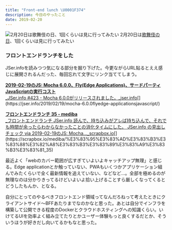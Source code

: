 ```yaml
---
title: "Front-end lunch \U0001F374"
description: 今日のやったこと
date: 2019-02-20
---
```


![2月20日は[歌舞伎の日](http://www.nnh.to/02/20.html)、1回くらいは見に行ってみたい](https://cdn-images-1.medium.com/max/800/0*SifkzGID68MEjkI1.png)
2月20日は[歌舞伎の日](http://www.nnh.to/02/20.html)、1回くらいは見に行ってみたい

### フロントエンドランチをした

JSer.infoを読みつつ気になる部分を掘り下げた。今更ながらURL貼るとええ感じに展開されるんだった、毎回忘れて文字にリンク当ててしまう。

[**2019-02-19のJS: Mocha 6.0.0、Fly(Edge Applications)、サードパーティJavaScriptの実行コスト**  
\_JSer.info #423 - Mocha 6.0.0がリリースされました。\_jser.info](https://jser.info/2019/02/19/mocha-6.0.0flyedge-applicationsjavascript/ "https://jser.info/2019/02/19/mocha-6.0.0flyedge-applicationsjavascript/")[](https://jser.info/2019/02/19/mocha-6.0.0flyedge-applicationsjavascript/)

[**フロントエンドランチ 35 - mediba**  
\_フロントエンドランチ JSer.info 読んで、持ち込みがアレば持ち込んで、それでも時間が余ったらわからなかったことの消化タイムにした。 JSer.info の見出しチェック via 2019-02-19のJS: Mocha…\_scrapbox.io](https://scrapbox.io/mediba/%E3%83%95%E3%83%AD%E3%83%B3%E3%83%88%E3%82%A8%E3%83%B3%E3%83%89%E3%83%A9%E3%83%B3%E3%83%81_35 "https://scrapbox.io/mediba/%E3%83%95%E3%83%AD%E3%83%B3%E3%83%88%E3%82%A8%E3%83%B3%E3%83%89%E3%83%A9%E3%83%B3%E3%83%81_35")[](https://scrapbox.io/mediba/%E3%83%95%E3%83%AD%E3%83%B3%E3%83%88%E3%82%A8%E3%83%B3%E3%83%89%E3%83%A9%E3%83%B3%E3%83%81_35)

最近よく「webのカバー範囲が広すぎていよいよキャッチアップ無理」と感じる。Edge applicationとか触っていない、PWAもいくつかアプリケーション組んでみたくらいで全く最新情報を追えていない、などなど…。全部を極めるのが無理なのは分かりきってるけどいよいよ拾い上げることすら厳しくなってくるとどうしたもんか、となる。

自分にとってのやるべきフロントエンド領域ってなんだろねって考えたときにクライアントサイド〜BFFあたりまでなのかなと思った。あとは自分でインフラを構築して公開できる程度のDockerとクラウドホスティングへの知識くらい。いけてるUIを効率よく組み立てたりとかユーザー体験もっと良くするだとか、そういうほうが好きだし向いてるかもなと思った。
